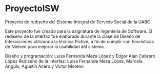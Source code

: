 # ProyectoISW
Proyecto de rediseño del Sistema Integral de Servicio Social de la UABC

Este proyecto fue creado para la asignatura de Ingeniería de Software. El rediseño de la interfaz fue elaborado durante 
la clase de Diseño de Interacciones utilizando la técnica Pictive, a fin de cumplir con heurísticas de Nielsen para mejorar 
la usabilidad del sistema.

Diseño y programación: Luisa Fernanda Meza López y Edgar Alan Cebrero López
Rediseño de la interfaz: Luisa Fernanda Meza López, Marcela Angulo, Agustín Acero y Victor Moreno
